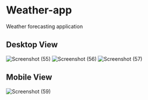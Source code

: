 # Weather-app
Weather forecasting application

## Desktop View
![Screenshot (55)](https://user-images.githubusercontent.com/57061366/100606984-3b397480-3330-11eb-9ad5-8d7b82ebc178.png)
![Screenshot (56)](https://user-images.githubusercontent.com/57061366/100607058-5c01ca00-3330-11eb-9d45-2c161ea74391.png)
![Screenshot (57)](https://user-images.githubusercontent.com/57061366/100607086-658b3200-3330-11eb-9dfe-173c91ede919.png)

## Mobile View


![Screenshot (59)](https://user-images.githubusercontent.com/57061366/100607271-b7cc5300-3330-11eb-981d-ddc2d08fe18f.png)




